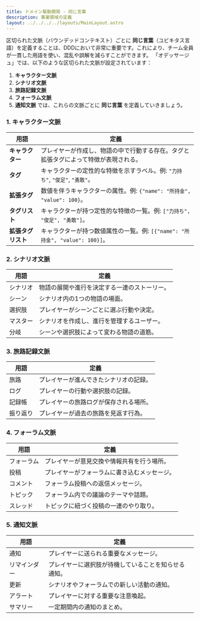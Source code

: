 ```yaml
---
title: ドメイン駆動開発 - 同じ言葉
description: 事業領域の定義
layout: ../../../../layouts/MainLayout.astro
---
```


区切られた文脈（バウンデッドコンテキスト）ごとに **同じ言葉**（ユビキタス言語）を定義することは、DDDにおいて非常に重要です。これにより、チーム全員が一貫した用語を使い、混乱や誤解を減らすことができます。
「オデッサージュ」では、以下のような区切られた文脈が設定されています：
1.  **キャラクター文脈**
2.  **シナリオ文脈**
3.  **旅路記録文脈**
4.  **フォーラム文脈**
5.  **通知文脈**
では、これらの文脈ごとに **同じ言葉** を定義していきましょう。


### **1. キャラクター文脈**

| 用語 | 定義 |
| --- | --- |
| **キャラクター** | プレイヤーが作成し、物語の中で行動する存在。タグと拡張タグによって特徴が表現される。 |
| **タグ** | キャラクターの定性的な特徴を示すラベル。例: `"力持ち"`, `"俊足"`, `"勇敢"`。 |
| **拡張タグ** | 数値を伴うキャラクターの属性。例: `{"name": "所持金", "value": 100}`。 |
| **タグリスト** | キャラクターが持つ定性的な特徴の一覧。例: `["力持ち", "俊足", "勇敢"]`。 |
| **拡張タグリスト** | キャラクターが持つ数値属性の一覧。例: `[{"name": "所持金", "value": 100}]`。 |


### **2. シナリオ文脈**

| 用語 | 定義 |
| --- | --- |
| シナリオ | 物語の展開や進行を決定する一連のストーリー。 |
| シーン | シナリオ内の1つの物語の場面。 |
| 選択肢 | プレイヤーがシーンごとに選ぶ行動や決定。 |
| マスター | シナリオを作成し、進行を管理するユーザー。 |
| 分岐 | シーンや選択肢によって変わる物語の道筋。 |

### **3. 旅路記録文脈**

| 用語 | 定義 |
| --- | --- |
| 旅路 | プレイヤーが進んできたシナリオの記録。 |
| ログ | プレイヤーの行動や選択肢の記録。 |
| 記録帳 | プレイヤーの旅路ログが保存される場所。 |
| 振り返り | プレイヤーが過去の旅路を見返す行為。 |

### **4. フォーラム文脈**

| 用語 | 定義 |
| --- | --- |
| フォーラム | プレイヤーが意見交換や情報共有を行う場所。 |
| 投稿 | プレイヤーがフォーラムに書き込むメッセージ。 |
| コメント | フォーラム投稿への返信メッセージ。 |
| トピック | フォーラム内での議論のテーマや話題。 |
| スレッド | トピックに紐づく投稿の一連のやり取り。 |

### **5. 通知文脈**

| 用語 | 定義 |
| --- | --- |
| 通知 | プレイヤーに送られる重要なメッセージ。 |
| リマインダー | プレイヤーに選択肢が待機していることを知らせる通知。 |
| 更新 | シナリオやフォーラムでの新しい活動の通知。 |
| アラート | プレイヤーに対する重要な注意喚起。 |
| サマリー | 一定期間内の通知のまとめ。 |


